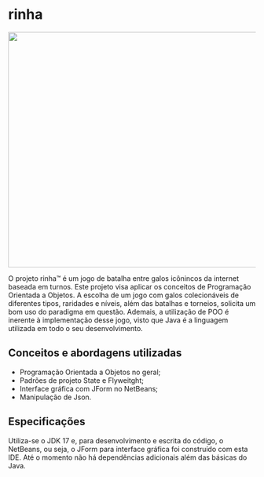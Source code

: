 # rinha

<div align="center">
<img height="480" width="700" src="https://github.com/artuenric/rinha/blob/main/telainicialrinha.gif"/>
</div>

O projeto rinha™ é um jogo de batalha entre galos icônincos da internet baseada em turnos.
Este projeto visa aplicar os conceitos de Programação Orientada a Objetos. A escolha de um jogo com galos colecionáveis de diferentes tipos, raridades e níveis, além das batalhas e torneios, solicita um bom uso do paradigma em questão. Ademais, a utilização de POO é inerente à implementação desse jogo, visto que Java é a linguagem utilizada em todo o seu desenvolvimento.

## Conceitos e abordagens utilizadas
- Programação Orientada a Objetos no geral;
- Padrões de projeto State e Flyweitght;
- Interface gráfica com JForm no NetBeans;
- Manipulação de Json.

## Especificações
Utiliza-se o JDK 17 e, para desenvolvimento e escrita do código, o NetBeans, ou seja, o JForm para interface gráfica foi construído com esta IDE. Até o momento não há dependências adicionais além das básicas do Java.
